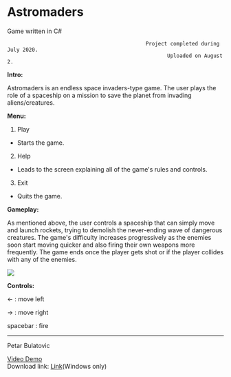 # Astromaders
Game written in C#



                                                 Project completed during July 2020.
                                                        Uploaded on August 2.



**Intro:**

Astromaders is an endless space invaders-type game. The user plays the role of a spaceship on a mission to save the planet from invading aliens/creatures.

**Menu:**

1. Play
- Starts the game.
2. Help
- Leads to the screen explaining all of the game's rules and controls.
3. Exit
- Quits the game.

**Gameplay:**

As mentioned above, the user controls a spaceship that can simply move and launch rockets, trying to demolish the never-ending wave of dangerous creatures. The game's difficulty increases progressively as 
the enemies soon start moving quicker and also firing their own weapons more frequently. The game ends once the player gets shot or if the player collides with any of the enemies.

![](Astromaders.gif)

**Controls:**

<-  : move left

->  : move right

spacebar : fire

-----------------------------
Petar Bulatovic

[Video Demo](https://youtu.be/4tZdJWomkAQ)</br>
Download link: [Link](https://mega.nz/file/uWYknBrS#-VsJG6dVa0deKxh-WaXh54SrkjivRp6Nj4OFLejwIXk)(Windows only)



